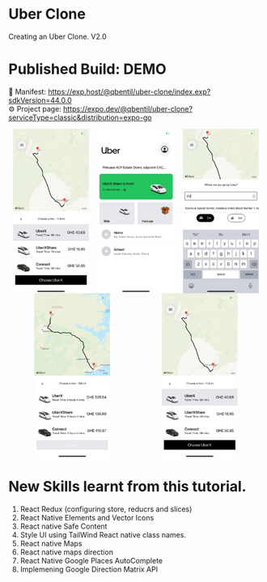 # Uber Clone
Creating an Uber Clone. V2.0
# Published Build:  DEMO

📝  Manifest: https://exp.host/@qbentil/uber-clone/index.exp?sdkVersion=44.0.0 <br />
⚙️   Project page: https://expo.dev/@qbentil/uber-clone?serviceType=classic&distribution=expo-go 
<div style = "display:flex; flex-direction: row; flex-wrap: wrap;justify-content: space-around;">
    <img src = "./assets/1.jpg"  style = "width: 150px"/>
    <img src = "./assets/2.jpg"  style = "width: 150px"/>
    <img src = "./assets/3.jpg"  style = "width: 150px"/>
    <img src = "./assets/4.jpg"  style = "width: 150px"/>
    <img src = "./assets/5.jpg"  style = "width: 150px"/>
</div>


# New Skills learnt from this tutorial.
1. React Redux (configuring store, reducrs and slices)
2. React Native Elements and Vector Icons
3. React native Safe Content
4. Style UI using TailWind React native class names.
5. React native Maps
6. React native maps direction
7. React Native Google Places AutoComplete 
8. Implemening Google Direction Matrix API
